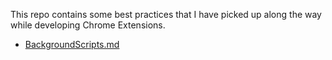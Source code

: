 This repo contains some best practices that I have picked up along the way while developing Chrome Extensions. 

- [BackgroundScripts.md](BackgroundScripts.md)